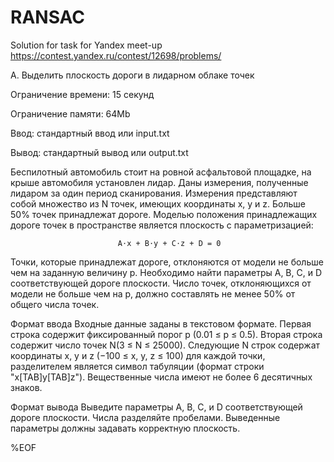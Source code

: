 # RANSAC
Solution for task for Yandex meet-up https://contest.yandex.ru/contest/12698/problems/

А. Выделить плоскость дороги в лидарном облаке точек

Ограничение времени:	        15 секунд

Ограничение памяти: 	        64Mb

Ввод: 	                      стандартный ввод или input.txt

Вывод:	                      стандартный вывод или output.txt


Беспилотный автомобиль стоит на ровной асфальтовой площадке, на крыше автомобиля установлен лидар. Даны измерения, полученные лидаром за один период сканирования.
Измерения представляют собой множество из N точек, имеющих координаты x, y и z. Больше 50% точек принадлежат дороге. Моделью положения принадлежащих дороге точек в пространстве является плоскость с параметризацией:

                            A⋅x + B⋅y + C⋅z + D = 0
                            
Точки, которые принадлежат дороге, отклоняются от модели не больше чем на заданную величину p. Необходимо найти параметры A, B, C, и D соответствующей дороге плоскости. Число точек, отклоняющихся от модели не больше чем на p, должно составлять не менее 50% от общего числа точек.

Формат ввода
Входные данные заданы в текстовом формате. Первая строка содержит фиксированный порог p (0.01 ≤ p ≤ 0.5). Вторая строка содержит число точек N(3 ≤ N ≤ 25000). Следующие N строк содержат координаты x, y и z (−100 ≤ x, y, z ≤ 100) для каждой точки, разделителем является символ табуляции (формат строки "x[TAB]y[TAB]z"). Вещественные числа имеют не более 6 десятичных знаков.

Формат вывода
Выведите параметры A, B, C, и D соответствующей дороге плоскости. Числа разделяйте пробелами. Выведенные параметры должны задавать корректную плоскость.

%EOF

